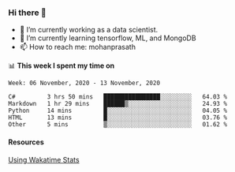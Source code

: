 ### Hi there 👋

- 🔭 I’m currently working as a data scientist.
- 🌱 I’m currently learning tensorflow, ML, and MongoDB
- 📫 How to reach me: mohanprasath

📊 **This week I spent my time on**
<!--START_SECTION:waka-->
```text
Week: 06 November, 2020 - 13 November, 2020

C#         3 hrs 50 mins   ████████████████░░░░░░░░░   64.03 % 
Markdown   1 hr 29 mins    ██████▒░░░░░░░░░░░░░░░░░░   24.93 % 
Python     14 mins         █░░░░░░░░░░░░░░░░░░░░░░░░   04.05 % 
HTML       13 mins         █░░░░░░░░░░░░░░░░░░░░░░░░   03.76 % 
Other      5 mins          ▒░░░░░░░░░░░░░░░░░░░░░░░░   01.62 % 
```
<!--END_SECTION:waka-->

#### Resources
[Using Wakatime Stats](https://github.com/marketplace/actions/waka-readme)
